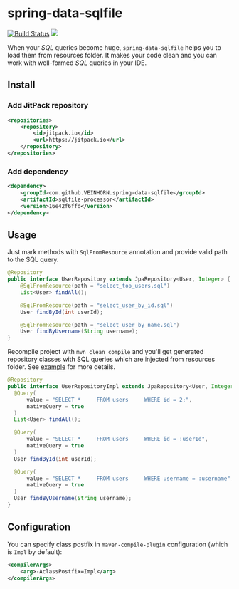 # spring-data-sqlfile

[![Build Status](https://travis-ci.org/VEINHORN/spring-data-sqlfile.svg?branch=master)](https://travis-ci.org/VEINHORN/spring-data-sqlfile) [![](https://jitpack.io/v/VEINHORN/spring-data-sqlfile.svg)](https://jitpack.io/#VEINHORN/spring-data-sqlfile)

When your *SQL* queries become huge, `spring-data-sqlfile` helps you to load them from resources folder. It makes your code clean and you can work with well-formed *SQL* queries in your IDE.

## Install

### Add JitPack repository

```xml
<repositories>
    <repository>
        <id>jitpack.io</id>
        <url>https://jitpack.io</url>
    </repository>
</repositories>
```

### Add dependency

```xml
<dependency>
    <groupId>com.github.VEINHORN.spring-data-sqlfile</groupId>
    <artifactId>sqlfile-processor</artifactId>
    <version>16e42f6ffd</version>
</dependency>
```

## Usage

Just mark methods with `SqlFromResource` annotation and provide valid path to the SQL query.

```java
@Repository
public interface UserRepository extends JpaRepository<User, Integer> {
    @SqlFromResource(path = "select_top_users.sql")
    List<User> findAll();

    @SqlFromResource(path = "select_user_by_id.sql")
    User findById(int userId);

    @SqlFromResource(path = "select_user_by_name.sql")
    User findByUsername(String username);
}
```

Recompile project with `mvn clean compile` and you'll get generated repository classes with SQL queries which are injected from resources folder. See [example](example) for more details.


```java
@Repository
public interface UserRepositoryImpl extends JpaRepository<User, Integer> {
  @Query(
      value = "SELECT *     FROM users     WHERE id = 2;",
      nativeQuery = true
  )
  List<User> findAll();

  @Query(
      value = "SELECT *     FROM users     WHERE id = :userId",
      nativeQuery = true
  )
  User findById(int userId);

  @Query(
      value = "SELECT *     FROM users     WHERE username = :username",
      nativeQuery = true
  )
  User findByUsername(String username);
}
```

## Configuration

You can specify class postfix in `maven-compile-plugin` configuration (which is `Impl` by default):

```xml
<compilerArgs>
	<arg>-AclassPostfix=Impl</arg>
</compilerArgs>
```

